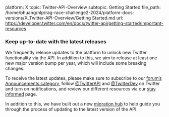 platform: X
topic: Twitter-API-Overview
subtopic: Getting Started
file_path: /home/bhuang/nlp/rag-race-challenge2-2024/platform-docs-versions/X_Twitter-API-Overview/Getting Started.md
url: https://developer.twitter.com/en/docs/twitter-api/getting-started/important-resources

### Keep up-to-date with the latest releases

We frequently release updates to the platform to unlock new Twitter functionality via the API. In addition to this, we aim to release at least one new major version bump per year, which will include some breaking changes. 

To receive the latest updates, please make sure to subscribe to our [forum’s Announcements category](https://twittercommunity.com/c/announcements/22), follow [@TwitterAPI](https://twitter.com/twitterapi) and [@TwitterDev](https://twitter.com/twitterdev) on Twitter and turn on notifications, and review our different resources via our [stay informed](https://developer.twitter.com/en/stay-informed) page. 

In addition to this, we have built out a new [migration hub](https://developer.twitter.com/en/docs/twitter-api/migrate) to help guide you through the process of updating to the latest version of the API.